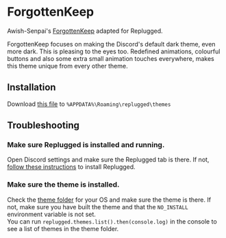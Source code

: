 # ForgottenKeep

Awish-Senpai's [ForgottenKeep](https://github.com/Awish-Senpai/ForgottenKeep) adapted for Replugged.

ForgottenKeep focuses on making the Discord's default dark theme, even more dark. This is pleasing to the eyes too. Redefined animations, colourful buttons and also some extra small animation touches everywhere, makes this theme unique from every other theme.

## Installation

Download [this file](https://github.com/DatGuy1/ForgottenKeep/releases/latest/download/dev.dg.ForgottenKeep.asar) to `%APPDATA%\Roaming\replugged\themes`

## Troubleshooting

### Make sure Replugged is installed and running.

Open Discord settings and make sure the Replugged tab is there. If not,
[follow these instructions](https://github.com/replugged-org/replugged#installation) to install
Replugged.

### Make sure the theme is installed.

Check the [theme folder](https://github.com/replugged-org/replugged#installing-plugins-and-themes)
for your OS and make sure the theme is there. If not, make sure you have built the theme and that
the `NO_INSTALL` environment variable is not set.  
You can run `replugged.themes.list().then(console.log)` in the console to see a list of themes in
the theme folder.
